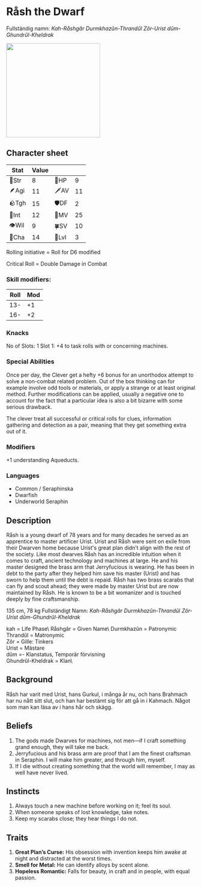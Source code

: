 # Råsh the Dwarf

Fullständig namn: _Kah-Råshgâr Durmkhazûn-Thrandûl Zôr-Urist dûm-Ghundrûl-Kheldrak_

<img src="https://github.com/jobackman/rpg-archive/assets/260888/68b92406-5215-4e89-83e9-4c615de4d847" width=250 />

## Character sheet

| Stat  | Value |     |    |
| ----- | -- | -- | -- |
| 💪Str |  8 | 🧡HP  |  9 |
| 🪶Agi | 11 | 🗡AV  | 11 |
| 🪨Tgh | 15 | 🛡DF  |  2 |
| 📖Int | 12 | 🏃MV  | 25 |
| 👁Wil |  9 | 🍀SV  | 10 |
| 👄Cha | 14 | 👑Lvl |  3 |

Rolling initiative = Roll for D6 modified 

Critical Roll = Double Damage in Combat

### Skill modifiers:
| Roll | Mod |
| ---- | --- |
|  13- |  +1 |
|  16- |  +2 |

### Knacks
No of Slots: 1
Slot 1: +4 to task rolls with or concerning machines.

### Special Abilities
Once per day, the Clever get a hefty +6 bonus for an unorthodox attempt to solve a non-combat related problem.
Out of the box thinking can for example involve odd tools or materials, or apply a strange or at least original method. Further modifications can be applied, usually a negative one to account for the fact that a particular idea is also a bit bizarre with some serious drawback.

The clever treat all successful or critical rolls for clues, information gathering and detection as a pair, meaning that they get something extra out of it.

### Modifiers
+1 understanding Aqueducts.

### Languages
- Common / Seraphinska
- Dwarfish
- Underworld Seraphin

## Description

Råsh is a young dwarf of 78 years and for many decades he served as an apprentice to master artificer Urist. Urist and Råsh were sent on exile from their Dwarven home because Urist's great plan didn’t align with the rest of the society. Like most dwarves Råsh has an incredible intuition when it comes to craft, ancient technology and machines at large. He and his master designed the brass arm that Jerryfucious is wearing. He has been in debt to the party after they helped him save his master (Urist) and has sworn to help them until the debt is repaid. Råsh has two brass scarabs that can fly and scout ahead; they were made by master Urist but are now maintained by Råsh. He is known to be a bit womanizer and is touched deeply by fine craftsmanship.

135 cm, 78 kg
Fullständigt Namn: _Kah-Råshgâr Durmkhazûn-Thrandûl Zôr-Urist dûm-Ghundrûl-Kheldrak_

kah = Life Phase\ 
Råshgâr = Given Name\ 
Durmkhazûn = Patronymic\
Thrandûl = Matronymic\
Zôr = Gille: Tinkers\
Urist = Mästare\
dûm =- Klanstatus, Temporär förvisning\
Ghundrûl-Kheldrak = Klan\
## Background


Råsh har varit med Urist, hans Gurkul, i många år nu, och hans Brahmach har nu nått sitt slut, och han har bestämt sig för att gå in i Kahmach. Något som man kan läsa av i hans hår och skägg.

## Beliefs
1. The gods made Dwarves for machines, not men—if I craft something grand enough, they will take me back.
2. Jerryfucious and his brass arm are proof that I am the finest craftsman in Seraphin. I will make him greater, and through him, myself.
3. If I die without creating something that the world will remember, I may as well have never lived.

## Instincts

1. Always touch a new machine before working on it; feel its soul.
2. When someone speaks of lost knowledge, take notes.
3. Keep my scarabs close; they hear things I do not.

## Traits

1. **Great Plan’s Curse:** His obsession with invention keeps him awake at night and distracted at the worst times.
2. **Smell for Metal:** He can identify alloys by scent alone.
3. **Hopeless Romantic:** Falls for beauty, in craft and in people, with equal passion.
